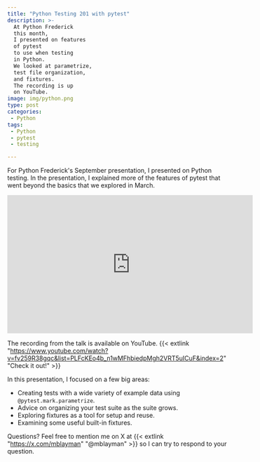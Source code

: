 ```yaml
---
title: "Python Testing 201 with pytest"
description: >-
  At Python Frederick
  this month,
  I presented on features
  of pytest
  to use when testing
  in Python.
  We looked at parametrize,
  test file organization,
  and fixtures.
  The recording is up
  on YouTube.
image: img/python.png
type: post
categories:
 - Python
tags:
 - Python
 - pytest
 - testing

---
```


For Python Frederick's September presentation,
I presented on Python testing.
In the presentation,
I explained more
of the features
of pytest
that went beyond the basics
that we explored in March.

<iframe width="560" height="315" src="https://www.youtube.com/embed/fv259R38gqc" frameborder="0" allow="accelerometer; autoplay; encrypted-media; gyroscope; picture-in-picture" allowfullscreen></iframe>

The recording from the talk is available
on YouTube.
{{< extlink "https://www.youtube.com/watch?v=fv259R38gqc&list=PLFcKEo4b_n1wMFhbiedpMgh2VRT5uICuF&index=2" "Check it out!" >}}

<!--more-->

In this presentation,
I focused on a few big areas:

* Creating tests with a wide variety of example data
    using `@pytest.mark.parametrize`.
* Advice on organizing your test suite
    as the suite grows.
* Exploring fixtures as a tool for setup and reuse.
* Examining some useful built-in fixtures.

Questions?
Feel free
to mention me
on X
at {{< extlink "https://x.com/mblayman" "@mblayman" >}}
so I can try to respond
to your question.
